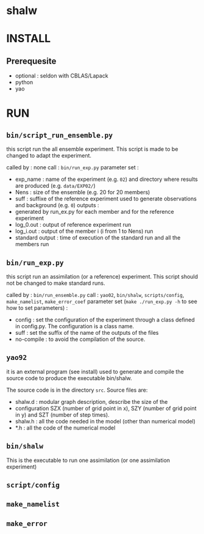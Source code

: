 # shalw

# INSTALL

## Prerequesite
- optional : seldon with CBLAS/Lapack
- python
- yao

# RUN

## `bin/script_run_ensemble.py`
this script run the all ensemble experiment. This script is made to be
changed to adapt the experiment.

called by : none
call : `bin/run_exp.py`
parameter set :
- exp_name : name of the experiment (e.g. `02`) and directory where
results are produced (e.g. `data/EXP02/`)
- Nens : size of the ensemble (e.g. 20 for 20 members)
- suff : suffixe of the reference experiment used to generate
observations and background (e.g. `0`)
outputs :
- generated by run_ex.py for each member and for the reference
experiment
- log_0.out : output of reference experiment run 
- log_i.out : output of the member i (i from 1 to Nens) run
- standard output : time of execution of the standard run and all the
members run

## `bin/run_exp.py`
this script run an assimilation (or a reference) experiment. This
script should not be changed to make standard runs.

called by  : `bin/run_ensemble.py`
call : `yao02`, `bin/shalw`, `scripts/config`, `make_namelist`, `make_error_coef`
parameter set (`make ./run_exp.py -h` to see how to set parameters) :
- config : set the configuration of the experiment through a class
defined in config.py. The configuration is a class name.
- suff : set the suffix of the name of the outputs of the files
- no-compile : to avoid the compilation of the source.

## `yao92`
it is an external program (see install) used to generate and compile
the source code to produce the executable bin/shalw.

The source code is in the directory `src`.
Source files are:
- shalw.d : modular graph description, describe the size of the
- configuration SZX (number of grid point in x), SZY (number of grid
point in y) and SZT (number of step times).
- shalw.h : all the code needed in the model (other than numerical model)
- *.h : all the code of the numerical model

## `bin/shalw`
This is the executable to run one assimilation (or one assimilation
experiment)

## `script/config`

## `make_namelist`

## `make_error`


